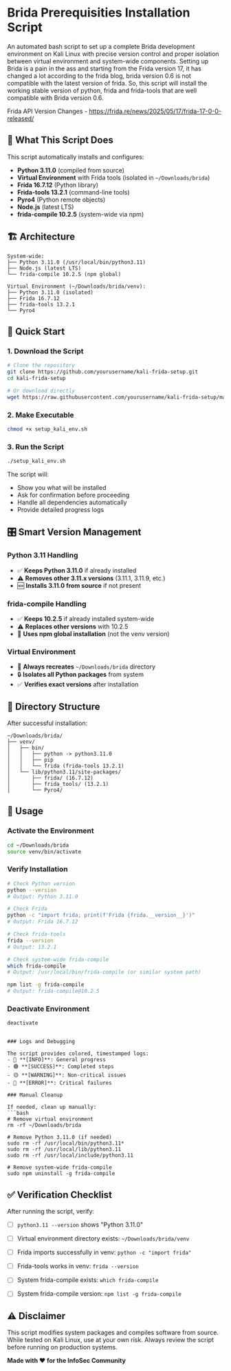 # Brida Prerequisities Installation Script

An automated bash script to set up a complete Brida development environment on Kali Linux with precise version control and proper isolation between virtual environment and system-wide components.
Setting up Brida is a pain in the ass and starting from the Frida version 17, it has changed a lot according to the frida blog, brida version 0.6 is not compatible with the latest version of frida. 
So, this script will install the working stable version of python, frida and frida-tools that are well compatible with Brida version 0.6.

Frida API Version Changes - https://frida.re/news/2025/05/17/frida-17-0-0-released/

## 🎯 What This Script Does

This script automatically installs and configures:

- **Python 3.11.0** (compiled from source)
- **Virtual Environment** with Frida tools (isolated in `~/Downloads/brida`)
- **Frida 16.7.12** (Python library)
- **Frida-tools 13.2.1** (command-line tools)
- **Pyro4** (Python remote objects)
- **Node.js** (latest LTS)
- **frida-compile 10.2.5** (system-wide via npm)

## 🏗️ Architecture

```
System-wide:
├── Python 3.11.0 (/usr/local/bin/python3.11)
├── Node.js (latest LTS)
└── frida-compile 10.2.5 (npm global)

Virtual Environment (~/Downloads/brida/venv):
├── Python 3.11.0 (isolated)
├── Frida 16.7.12
├── frida-tools 13.2.1
└── Pyro4
```

## 🚀 Quick Start

### 1. Download the Script

```bash
# Clone the repository
git clone https://github.com/yourusername/kali-frida-setup.git
cd kali-frida-setup

# Or download directly
wget https://raw.githubusercontent.com/yourusername/kali-frida-setup/main/setup_kali_env.sh
```

### 2. Make Executable

```bash
chmod +x setup_kali_env.sh
```

### 3. Run the Script

```bash
./setup_kali_env.sh
```

The script will:
- Show you what will be installed
- Ask for confirmation before proceeding
- Handle all dependencies automatically
- Provide detailed progress logs

## 🎛️ Smart Version Management

### Python 3.11 Handling
- ✅ **Keeps Python 3.11.0** if already installed
- ⚠️ **Removes other 3.11.x versions** (3.11.1, 3.11.9, etc.)
- 🆕 **Installs 3.11.0 from source** if not present

### frida-compile Handling
- ✅ **Keeps 10.2.5** if already installed system-wide
- ⚠️ **Replaces other versions** with 10.2.5
- 🔄 **Uses npm global installation** (not the venv version)

### Virtual Environment
- 🧹 **Always recreates** `~/Downloads/brida` directory
- 🔒 **Isolates all Python packages** from system
- ✅ **Verifies exact versions** after installation

## 📁 Directory Structure

After successful installation:

```
~/Downloads/brida/
├── venv/
│   ├── bin/
│   │   ├── python -> python3.11.0
│   │   ├── pip
│   │   └── frida (frida-tools 13.2.1)
│   └── lib/python3.11/site-packages/
│       ├── frida/ (16.7.12)
│       ├── frida_tools/ (13.2.1)
│       └── Pyro4/
```

## 🔧 Usage

### Activate the Environment

```bash
cd ~/Downloads/brida
source venv/bin/activate
```

### Verify Installation

```bash
# Check Python version
python --version
# Output: Python 3.11.0

# Check Frida
python -c "import frida; print(f'Frida {frida.__version__}')"
# Output: Frida 16.7.12

# Check frida-tools
frida --version
# Output: 13.2.1

# Check system-wide frida-compile
which frida-compile
# Output: /usr/local/bin/frida-compile (or similar system path)

npm list -g frida-compile
# Output: frida-compile@10.2.5
```

### Deactivate Environment

```bash
deactivate
```

```

### Logs and Debugging

The script provides colored, timestamped logs:
- 🔵 **[INFO]**: General progress
- 🟢 **[SUCCESS]**: Completed steps
- 🟡 **[WARNING]**: Non-critical issues
- 🔴 **[ERROR]**: Critical failures

### Manual Cleanup

If needed, clean up manually:
```bash
# Remove virtual environment
rm -rf ~/Downloads/brida

# Remove Python 3.11.0 (if needed)
sudo rm -rf /usr/local/bin/python3.11*
sudo rm -rf /usr/local/lib/python3.11
sudo rm -rf /usr/local/include/python3.11

# Remove system-wide frida-compile
sudo npm uninstall -g frida-compile
```

## ✅ Verification Checklist

After running the script, verify:

- [ ] `python3.11 --version` shows "Python 3.11.0"
- [ ] Virtual environment directory exists: `~/Downloads/brida/venv`
- [ ] Frida imports successfully in venv: `python -c "import frida"`
- [ ] Frida-tools works in venv: `frida --version`
- [ ] System frida-compile exists: `which frida-compile`
- [ ] System frida-compile version: `npm list -g frida-compile`


## ⚠️ Disclaimer

This script modifies system packages and compiles software from source. While tested on Kali Linux, use at your own risk. Always review the script before running on production systems.


**Made with ❤️ for the InfoSec Community**
